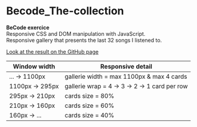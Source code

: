# Becode_The-collection

**BeCode exercice**  
Responsive CSS and DOM manipulation with JavaScript.  
Responsive gallery that presents the last 32 songs I listened to.

[Look at the result on the GitHub page](https://victort-github.github.io/Becode_The-Collection/)

| Window width    | Responsive detail                             |
| --------------- | --------------------------------------------- |
| ... -> 1100px   | gallerie width = max 1100px & max 4 cards     |
| 1100px -> 295px | gallerie wrap = 4 -> 3 -> 2 -> 1 card per row |
| 295px -> 210px  | cards size = 80%                              |
| 210px -> 160px  | cards size = 60%                              |
| 160px -> ...    | cards size = 40%                              |
